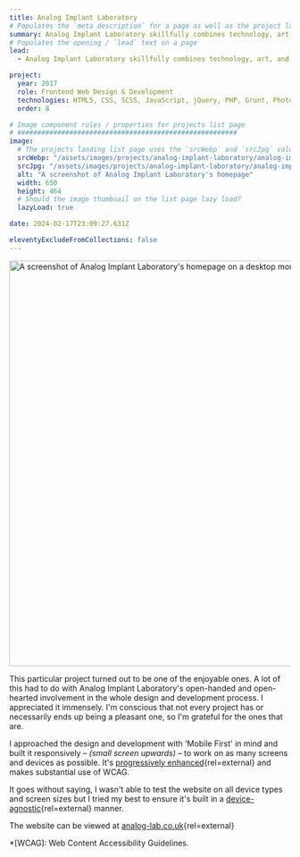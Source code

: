 ```yaml
---
title: Analog Implant Laboratory
# Populates the `meta description` for a page as well as the project landing page project-specific summary
summary: Analog Implant Laboratory skillfully combines technology, art, and nature in their work.
# Populates the opening / `lead` text on a page
lead:
  - Analog Implant Laboratory skillfully combines technology, art, and nature in their work.

project:
  year: 2017
  role: Frontend Web Design & Development
  technologies: HTML5, CSS, SCSS, JavaScript, jQuery, PHP, Grunt, Photoshop, Bitbucket
  order: 8

# Image component rules / properties for projects list page
# #######################################################
image:
  # The projects landing list page uses the `srcWebp` and `srcJpg` values
  srcWebp: "/assets/images/projects/analog-implant-laboratory/analog-implant-laboratory_01--thumbnail.webp"
  srcJpg: "/assets/images/projects/analog-implant-laboratory/analog-implant-laboratory_01--thumbnail.jpg"
  alt: "A screenshot of Analog Implant Laboratory's homepage"
  width: 650
  height: 464
  # Should the image thumbnail on the list page lazy load?
  lazyLoad: true

date: 2024-02-17T23:09:27.631Z

eleventyExcludeFromCollections: false
---
```


<picture>
  <source srcset="/assets/images/projects/analog-implant-laboratory/analog-implant-laboratory--lg-screen_01.webp" type="image/webp" media="(min-width: 768px)">
  <img src="/assets/images/projects/analog-implant-laboratory/analog-implant-laboratory--sml-screen_01.webp" width="1068" height="726" alt="A screenshot of Analog Implant Laboratory's homepage on a desktop monitor." loading="lazy" decoding="async">
</picture>

This particular project turned out to be one of the enjoyable ones. A lot of this had to do with Analog Implant Laboratory's open-handed and open-hearted involvement in the whole design and development process. I appreciated it immensely. I'm conscious that not every project has or necessarily ends up being a pleasant one, so I'm grateful for the ones that are.

I approached the design and development with 'Mobile First' in mind and built it responsively &ndash; *(small screen upwards)* &ndash; to work on as many screens and devices as possible. It's [progressively enhanced](https://www.gov.uk/service-manual/technology/using-progressive-enhancement){rel=external} and makes substantial use of WCAG.

It goes without saying, I wasn't able to test the website on all device types and screen sizes but I tried my best to ensure it's built in a [device-agnostic](http://trentwalton.com/2014/03/10/device-agnostic/){rel=external} manner.

The website can be viewed at [analog-lab.co.uk](http://analog-lab.co.uk/){rel=external}

*[WCAG]: Web Content Accessibility Guidelines.
